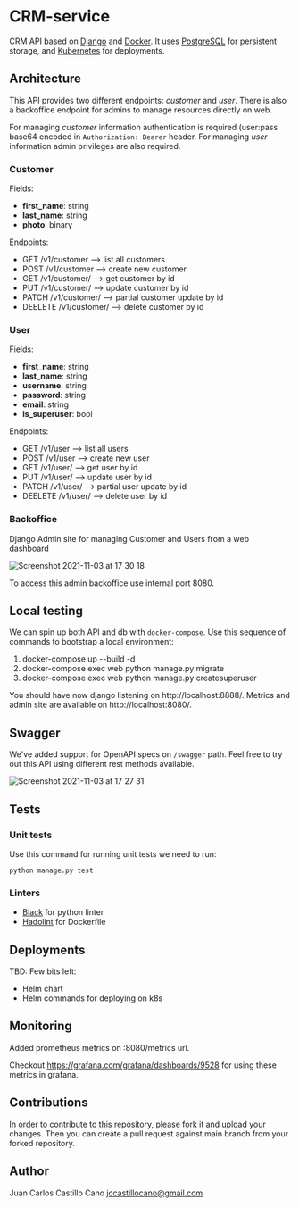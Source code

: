 # CRM-service

CRM API based on [Django](https://www.djangoproject.com) and
[Docker](https://www.docker.com). It uses
[PostgreSQL](https://www.postgresql.org) for persistent storage, and
[Kubernetes](https://kubernetes.io) for deployments.

## Architecture

This API provides two different endpoints: *customer* and *user*. There is
also a backoffice endpoint for admins to manage resources directly on web.

For managing *customer* information authentication is required (user:pass
base64 encoded in `Authorization: Bearer` header. For managing *user*
information admin privileges are also required.

### Customer

Fields:

 * **first_name**: string
 * **last_name**: string
 * **photo**: binary

Endpoints:

 * GET /v1/customer --> list all customers
 * POST /v1/customer --> create new customer
 * GET /v1/customer/<id> --> get customer by id
 * PUT /v1/customer/<id> --> update customer by id
 * PATCH /v1/customer/<id> --> partial customer update by id
 * DEELETE /v1/customer/<id> --> delete customer by id

### User

Fields:

 * **first_name**: string
 * **last_name**: string
 * **username**: string
 * **password**: string
 * **email**: string
 * **is_superuser**: bool

Endpoints:

 * GET /v1/user --> list all users
 * POST /v1/user --> create new user
 * GET /v1/user/<id> --> get user by id
 * PUT /v1/user/<id> --> update user by id
 * PATCH /v1/user/<id> --> partial user update by id
 * DEELETE /v1/user/<id> --> delete user by id
 
### Backoffice
 
Django Admin site for managing Customer and Users from a web dashboard
 
![Screenshot 2021-11-03 at 17 30 18](https://user-images.githubusercontent.com/185361/140158903-b12f038b-253e-4d48-a7ff-b16065777a3d.png)

To access this admin backoffice use internal port 8080.

## Local testing

We can spin up both API and db with `docker-compose`. Use this sequence of
commands to bootstrap a local environment:

1. docker-compose up --build -d
1. docker-compose exec web python manage.py migrate
1. docker-compose exec web python manage.py createsuperuser

You should have now django listening on http://localhost:8888/. Metrics and
admin site are available on http://localhost:8080/.

## Swagger

We've added support for OpenAPI specs on `/swagger` path. Feel free to try out
this API using different rest methods available.

![Screenshot 2021-11-03 at 17 27 31](https://user-images.githubusercontent.com/185361/140155573-c6529e47-a991-42d2-b4b0-f2e1028b3fd9.png)

## Tests

### Unit tests

Use this command for running unit tests we need to run:

`python manage.py test`

### Linters

 * [Black](https://black.readthedocs.io/) for python linter
 * [Hadolint](https://github.com/hadolint/hadolint) for Dockerfile
 
## Deployments
 
TBD: Few bits left:
 
 * Helm chart
 * Helm commands for deploying on k8s
 
## Monitoring
 
Added prometheus metrics on <domain>:8080/metrics url. 

Checkout https://grafana.com/grafana/dashboards/9528 for using these metrics in
grafana.

## Contributions

In order to contribute to this repository, please fork it and upload your
changes. Then you can create a pull request against main branch from your
forked repository.

## Author

Juan Carlos Castillo Cano <jccastillocano@gmail.com>
